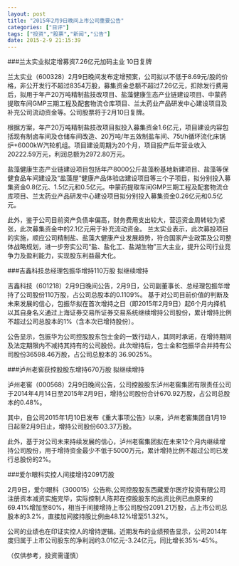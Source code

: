 ```yaml
---
layout: post
title: "2015年2月9日晚间上市公司重要公告"
categories: ["日评"]
tags: ["投资","股票","新闻","公告"]
date: 2015-2-9 21:15:39
---
```

###兰太实业拟定增募资7.26亿元加码主业 10日复牌

兰太实业（600328）2月9日晚间发布定增预案，公司拟以不低于8.69元/股的价格，非公开发行不超过8354万股，募集资金总额不超过7.26亿元，扣除发行费用后，拟用于年产20万吨精制盐技改项目、盐藻健康生态产业链建设项目、中蒙药提取车间GMP三期工程及配套物流仓库项目、兰太药业产品研发中心建设项目及补充公司流动资金等。公司股票将于2月10日复牌。

根据方案，年产20万吨精制盐技改项目拟投入募集资金1.6亿元，项目建设内容包括现有制卤车间及仓储车间改造、20万吨/年五效制盐车间、75t/h循环流化床锅炉+6000kW汽轮机组。项目建设周期为20个月，项目投产后年营业收入20222.59万元，利润总额为2972.80万元。

盐藻健康生态产业链建设项目包括年产8000公斤盐藻粉基地新建项目、盐藻等保健食品车间建设及“盐藻屋”健康产品体验店建设项目等三个子项目，拟分别投入募集资金0.8亿元、1.5亿元和0.5亿元。中蒙药提取车间GMP三期工程及配套物流仓库项目、兰太药业产品研发中心建设项目拟分别投入募集资金0.26亿元和0.5亿元。

此外，鉴于公司目前资产负债率偏高，财务费用支出较大，营运资金周转较为紧张，此次募集资金中的2.1亿元用于补充流动资金。
兰太实业表示，此次募投项目的实施，顺应公司精制盐、盐藻大健康产业发展趋势，符合国家产业政策及公司整体战略规划，进一步夯实公司“盐、盐化工、盐湖生物”三大主业，提升公司行业竞争力及盈利能力，实现股东利益最大化。

###吉鑫科技总经理包振华增持110万股 拟继续增持

吉鑫科技（601218）2月9日晚间公告，2月9日，公司副董事长、总经理包振华增持了公司股份110万股，占公司总股本的0.1109%。
基于对公司目前价值的判断及未来发展的信心，包振华拟在首次增持之日（即2015年2月9日）起6个月内择机以其自身名义通过上海证券交易所证券交易系统继续增持公司股份，累计增持比例不超过公司总股本的1%（含本次已增持股份）。

公告显示，包振华为公司控股股东包士金的一致行动人，其同时承诺，在增持期间及法定期限内不减持其持有的公司股份。此次增持后，包士金和包振华合并持有公司股份36598.46万股，占公司总股本的 36.9025%。

###泸州老窖获控股股东增持670万股 拟继续增持

泸州老窖（000568）2月9日晚间公告，公司控股股东泸州老窖集团有限责任公司于2014年4月14日至2015年2月9日，增持公司股份合计670.92万股，占公司总股本的0.48%。

其中，自公司2015年1月10日发布《重大事项公告》以来，泸州老窖集团自1月19日起至2月9日止，增持公司股份603.37万股。

此外，基于对公司未来持续发展的信心，泸州老窖集团拟在未来12个月内继续增持公司股份，用于增持资金最少不低于5000万元，累计增持比例不超过公司已发行总股份的2%。

###爱尔眼科实控人间接增持2091万股

2月9日，爱尔眼科（300015）公告称,公司控股股东西藏爱尔医疗投资有限公司注册资本减资实施完毕，实际控制人陈邦在控股股东的出资比例已由原来的69.41%增加至80%，相当于间接增持上市公司股份2091.21万股，占上市公司总股本的3.2%，直接加间接持股比例由48.12%增至51.32%。

公司的业绩也在印证实控人的增持逻辑。近期发布的业绩预告显示，公司2014年度归属于上市公司股东的净利润约3.01亿元-3.24亿元，同比增长35%-45%。

（仅供参考，投资需谨慎）
